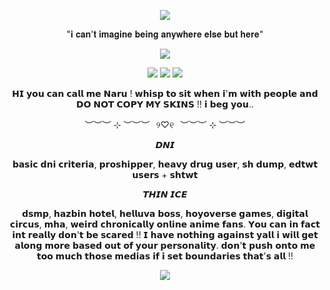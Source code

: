 <p align="center">
<img src="https://i.postimg.cc/ydhVkLK6/Tumblr-l-4602779533476.png"  />
<p align="center">
"𝐢 𝐜𝐚𝐧'𝐭 𝐢𝐦𝐚𝐠𝐢𝐧𝐞 𝐛𝐞𝐢𝐧𝐠 𝐚𝐧𝐲𝐰𝐡𝐞𝐫𝐞 𝐞𝐥𝐬𝐞 𝐛𝐮𝐭 𝐡𝐞𝐫𝐞"
<p align="center">
<img src="https://i.postimg.cc/4xrZPDNN/Tumblr-l-4585777384181.png"  />
<p align="center">
<img src="https://i.postimg.cc/nVkDWkmt/Tumblr-l-7115372382371.gif"  />
<img src="https://i.postimg.cc/DzXGY3rC/Tumblr-l-1736966843547612.gif"  />
<img src="https://i.postimg.cc/MpcfvJFW/Tumblr-l-7117229417678.gif"  />
<p align="center">
𝗛𝗜 𝘆𝗼𝘂 𝗰𝗮𝗻 𝗰𝗮𝗹𝗹 𝗺𝗲 𝗡𝗮𝗿𝘂 ! 𝘄𝗵𝗶𝘀𝗽 𝘁𝗼 𝘀𝗶𝘁 𝘄𝗵𝗲𝗻 𝗶'𝗺 𝘄𝗶𝘁𝗵 𝗽𝗲𝗼𝗽𝗹𝗲 𝗮𝗻𝗱 𝗗𝗢 𝗡𝗢𝗧 𝗖𝗢𝗣𝗬 𝗠𝗬 𝗦𝗞𝗜𝗡𝗦 !! 𝗶 𝗯𝗲𝗴 𝘆𝗼𝘂..
<p align="center">
︶︶︶ ⊹ ︶︶︶⠀୨♡୧⠀︶︶︶ ⊹ ︶︶︶
<p align="center">
𝘿𝙉𝙄 

<p align="center">
 𝗯𝗮𝘀𝗶𝗰 𝗱𝗻𝗶 𝗰𝗿𝗶𝘁𝗲𝗿𝗶𝗮, 𝗽𝗿𝗼𝘀𝗵𝗶𝗽𝗽𝗲𝗿, 𝗵𝗲𝗮𝘃𝘆 𝗱𝗿𝘂𝗴 𝘂𝘀𝗲𝗿, 𝘀𝗵 𝗱𝘂𝗺𝗽, 𝗲𝗱𝘁𝘄𝘁 𝘂𝘀𝗲𝗿𝘀 + 𝘀𝗵𝘁𝘄𝘁 

<p align="center">
𝙏𝙃𝙄𝙉 𝙄𝘾𝙀

<p align="center">
𝗱𝘀𝗺𝗽, 𝗵𝗮𝘇𝗯𝗶𝗻 𝗵𝗼𝘁𝗲𝗹, 𝗵𝗲𝗹𝗹𝘂𝘃𝗮 𝗯𝗼𝘀𝘀, 𝗵𝗼𝘆𝗼𝘃𝗲𝗿𝘀𝗲 𝗴𝗮𝗺𝗲𝘀, 𝗱𝗶𝗴𝗶𝘁𝗮𝗹 𝗰𝗶𝗿𝗰𝘂𝘀, 𝗺𝗵𝗮, 𝘄𝗲𝗶𝗿𝗱 𝗰𝗵𝗿𝗼𝗻𝗶𝗰𝗮𝗹𝗹𝘆 𝗼𝗻𝗹𝗶𝗻𝗲 𝗮𝗻𝗶𝗺𝗲 𝗳𝗮𝗻𝘀. 𝗬𝗼𝘂 𝗰𝗮𝗻 𝗶𝗻 𝗳𝗮𝗰𝘁 𝗶𝗻𝘁 𝗿𝗲𝗮𝗹𝗹𝘆 𝗱𝗼𝗻'𝘁 𝗯𝗲 𝘀𝗰𝗮𝗿𝗲𝗱 !! 𝗜 𝗵𝗮𝘃𝗲 𝗻𝗼𝘁𝗵𝗶𝗻𝗴 𝗮𝗴𝗮𝗶𝗻𝘀𝘁 𝘆𝗮𝗹𝗹 𝗶 𝘄𝗶𝗹𝗹 𝗴𝗲𝘁 𝗮𝗹𝗼𝗻𝗴 𝗺𝗼𝗿𝗲 𝗯𝗮𝘀𝗲𝗱 𝗼𝘂𝘁 𝗼𝗳 𝘆𝗼𝘂𝗿 𝗽𝗲𝗿𝘀𝗼𝗻𝗮𝗹𝗶𝘁𝘆. 𝗱𝗼𝗻'𝘁 𝗽𝘂𝘀𝗵 𝗼𝗻𝘁𝗼 𝗺𝗲 𝘁𝗼𝗼 𝗺𝘂𝗰𝗵 𝘁𝗵𝗼𝘀𝗲 𝗺𝗲𝗱𝗶𝗮𝘀 𝗶𝗳 𝗶 𝘀𝗲𝘁 𝗯𝗼𝘂𝗻𝗱𝗮𝗿𝗶𝗲𝘀 𝘁𝗵𝗮𝘁'𝘀 𝗮𝗹𝗹 !! 

<p align="center">
<img src="https://i.postimg.cc/nchHhKPZ/Tumblr-l-4592825161445.png"  />
